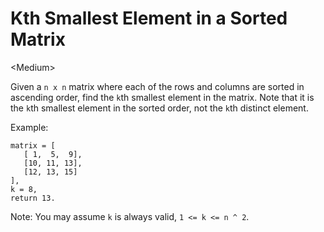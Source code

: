 # Kth Smallest Element in a Sorted Matrix

\<Medium>

Given a `n x n` matrix where each of the rows and columns are sorted in ascending
order, find the `k`th smallest element in the matrix. Note that it is the `k`th
smallest element in the sorted order, not the `k`th distinct element.

Example:

```
matrix = [
   [ 1,  5,  9],
   [10, 11, 13],
   [12, 13, 15]
],
k = 8,
return 13.
```

Note: You may assume `k` is always valid, `1 <= k <= n ^ 2`.
